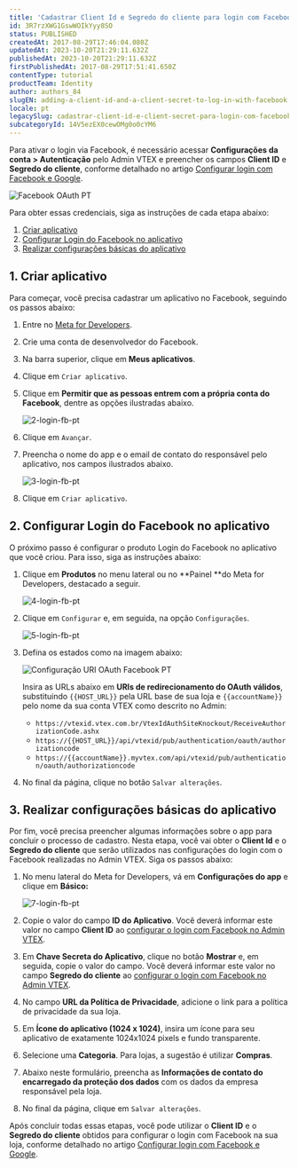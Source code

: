 ```yaml
---
title: 'Cadastrar Client Id e Segredo do cliente para login com Facebook'
id: 3R7rzXWG1GswWOIkYyy8SO
status: PUBLISHED
createdAt: 2017-08-29T17:46:04.080Z
updatedAt: 2023-10-20T21:29:11.632Z
publishedAt: 2023-10-20T21:29:11.632Z
firstPublishedAt: 2017-08-29T17:51:41.650Z
contentType: tutorial
productTeam: Identity
author: authors_84
slugEN: adding-a-client-id-and-a-client-secret-to-log-in-with-facebook
locale: pt
legacySlug: cadastrar-client-id-e-client-secret-para-login-com-facebook
subcategoryId: 14V5ezEX0cewOMg0o0cYM6
---
```


Para ativar o login via Facebook, é necessário acessar **Configurações da conta > Autenticação** pelo Admin VTEX e preencher os campos **Client ID** e **Segredo do cliente**, conforme detalhado no artigo [Configurar login com Facebook e Google](https://help.vtex.com/pt/tutorial/configurar-login-com-facebook-e-google--tutorials_513).

![Facebook OAuth PT](//images.ctfassets.net/alneenqid6w5/2mWEocn4zdG0BJVMaujzk8/1dcbc9286c0245740194026e19ba5c9b/1-login-fb-pt.png)

Para obter essas credenciais, siga as instruções de cada etapa abaixo:

1. [Criar aplicativo](#1-criar-aplicativo)
2. [Configurar Login do Facebook no aplicativo](#2-configurar-login-do-facebook-no-aplicativo)
3. [Realizar configurações básicas do aplicativo](#3-realizar-configuracoes-basicas-do-aplicativo)

## 1. Criar aplicativo

Para começar, você precisa cadastrar um aplicativo no Facebook, seguindo os passos abaixo:

1. Entre no [Meta for Developers](https://developers.facebook.com/).
2. Crie uma conta de desenvolvedor do Facebook.
3. Na barra superior, clique em **Meus aplicativos**.
4. Clique em `Criar aplicativo`.
5. Clique em **Permitir que as pessoas entrem com a própria conta do Facebook**, dentre as opções ilustradas abaixo.

   ![2-login-fb-pt](//images.ctfassets.net/alneenqid6w5/3zv1li5neUPsSK8VhPaRy0/c5d74282b8459d40d3a0ac9026591787/2-login-fb-pt.png)

6. Clique em `Avançar`.
7. Preencha o nome do app e o email de contato do responsável pelo aplicativo, nos campos ilustrados abaixo.

   ![3-login-fb-pt](//images.ctfassets.net/alneenqid6w5/1Yg8Du8HKxU7rW15ZsL6vD/2cf04b1ea40c6e4e4ed2d843296bb256/3-login-fb-pt.png)

8. Clique em `Criar aplicativo`.

## 2. Configurar Login do Facebook no aplicativo

O próximo passo é configurar o produto Login do Facebook no aplicativo que você criou. Para isso, siga as instruções abaixo:

1. Clique em **Produtos** no menu lateral ou no **Painel **do Meta for Developers, destacado a seguir.

   ![4-login-fb-pt](//images.ctfassets.net/alneenqid6w5/2wNKd6gswgFQAghpNdvEVq/9b7ff04d05523c1d9ec09f5b3f563d34/4-login-fb-pt.png)

2. Clique em `Configurar` e, em seguida, na opção `Configurações`.

   ![5-login-fb-pt](//images.ctfassets.net/alneenqid6w5/vMQDtOfYgSZfo7EOYuNel/f64b512f3583de4ab35032ec1f3dcb23/5-login-fb-pt.png)

3. Defina os estados como na imagem abaixo:

   ![Configuração URI OAuth Facebook PT](//images.ctfassets.net/alneenqid6w5/5Y82HZJjF3ZDIVE5WD4Lvt/8aeaa64b10c388f9ac5aec145bcc3055/configuracoes_Oauth_PT.png)

   Insira as URLs abaixo em **URIs de redirecionamento do OAuth válidos**, substituindo `{{HOST_URL}}` pela URL base de sua loja e `{{accountName}}` pelo nome da sua conta VTEX como descrito no Admin:

      * `https://vtexid.vtex.com.br/VtexIdAuthSiteKnockout/ReceiveAuthorizationCode.ashx`
      * `https://{{HOST_URL}}/api/vtexid/pub/authentication/oauth/authorizationcode`
      * `https://{{accountName}}.myvtex.com/api/vtexid/pub/authentication/oauth/authorizationcode`

4. No final da página, clique no botão `Salvar alterações`.

## 3. Realizar configurações básicas do aplicativo

Por fim, você precisa preencher algumas informações sobre o app para concluir o processo de cadastro. Nesta etapa, você vai obter o **Client Id** e o **Segredo do cliente** que serão utilizados nas configurações do login com o Facebook realizadas no Admin VTEX. Siga os passos abaixo:

1. No menu lateral do Meta for Developers, vá em **Configurações do app** e clique em **Básico:**

   ![7-login-fb-pt](//images.ctfassets.net/alneenqid6w5/4rhVhY9V6N117s3XwZ59No/e0a0037af04e1e1d8b465520f804d9a0/7-login-fb-pt.png)

2. Copie o valor do campo **ID do Aplicativo**. Você deverá informar este valor no campo **Client ID** ao [configurar o login com Facebook no Admin VTEX](https://help.vtex.com/pt/tutorial/configurar-login-com-facebook-e-google--tutorials_513).
3. Em **Chave Secreta do Aplicativo**, clique no botão **Mostrar** e, em seguida, copie o valor do campo. Você deverá informar este valor no campo **Segredo do cliente** ao [configurar o login com Facebook no Admin VTEX](https://help.vtex.com/pt/tutorial/configurar-login-com-facebook-e-google--tutorials_513).
4. No campo **URL da Política de Privacidade**, adicione o link para a política de privacidade da sua loja.
5. Em **Ícone do aplicativo (1024 x 1024)**, insira um ícone para seu aplicativo de exatamente 1024x1024 pixels e fundo transparente.
6. Selecione uma **Categoria**. Para lojas, a sugestão é utilizar **Compras**.
7. Abaixo neste formulário, preencha as **Informações de contato do encarregado da proteção dos dados** com os dados da empresa responsável pela loja.
8. No final da página, clique em `Salvar alterações`.

Após concluir todas essas etapas, você pode utilizar o **Client ID** e o **Segredo do cliente** obtidos para configurar o login com Facebook na sua loja, conforme detalhado no artigo [Configurar login com Facebook e Google](https://help.vtex.com/pt/tutorial/configurar-login-com-facebook-e-google--tutorials_513).
